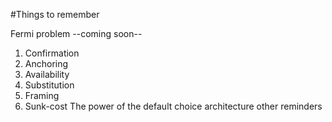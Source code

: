 #Things to remember

Fermi problem
--coming soon-- 
1) Confirmation
2) Anchoring
3) Availability
4) Substitution
5) Framing
6) Sunk-cost
The power of the default
choice architecture
other reminders

